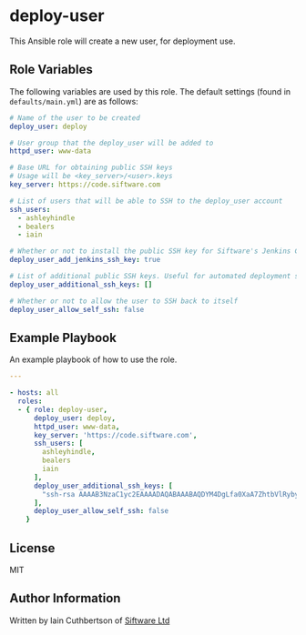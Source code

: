 deploy-user
===========

This Ansible role will create a new user, for deployment use.

Role Variables
--------------

The following variables are used by this role. The default settings (found in `defaults/main.yml`) are as follows:

```yaml
# Name of the user to be created
deploy_user: deploy

# User group that the deploy_user will be added to
httpd_user: www-data

# Base URL for obtaining public SSH keys
# Usage will be <key_server>/<user>.keys
key_server: https://code.siftware.com

# List of users that will be able to SSH to the deploy_user account
ssh_users:
  - ashleyhindle
  - bealers
  - iain

# Whether or not to install the public SSH key for Siftware's Jenkins CI server
deploy_user_add_jenkins_ssh_key: true

# List of additional public SSH keys. Useful for automated deployment systems
deploy_user_additional_ssh_keys: []

# Whether or not to allow the user to SSH back to itself
deploy_user_allow_self_ssh: false
```

Example Playbook
----------------

An example playbook of how to use the role.

```yaml
---

- hosts: all
  roles:
  - { role: deploy-user,
      deploy_user: deploy,
      httpd_user: www-data,
      key_server: 'https://code.siftware.com',
      ssh_users: [
        ashleyhindle,
        bealers
        iain
      ],
      deploy_user_additional_ssh_keys: [
        "ssh-rsa AAAAB3NzaC1yc2EAAAADAQABAAABAQDYM4DgLfa0XaA7ZhtbVlRybyZ+u1awfBW9LY6EzkeDUszDYs1or2sQeAZXLINV9Ha/HXklxEjvb1BmPcmeavYRMsQ0ctOC2x3Cft4v3VuI46ORtaFk5C1uliDmo4kkts19lPIMa53UjSrlKcpWiRTZxaTZhkY8CJbGXR/0UYYzs1LLRcMiyq1Rh1pWj3pKrRInKcnRyKmWTfkcxU+uMjJoP2GZCyl8KgmQOOn10Uh0QB9TtL3DcJWsAmAQuRrQjrdpWPpbhgCB6t2jElOB7cXQNYvStHtZcA8K3jhTyN+qYmm7uiJtt60UhKRHITejwrqsjcdnGQBrLx4bOjE6Zo4/ jenkins@code.siftware.net"
      ],
      deploy_user_allow_self_ssh: false
    }
```

License
-------

MIT

Author Information
------------------

Written by Iain Cuthbertson of [Siftware Ltd](http://siftware.com/)
